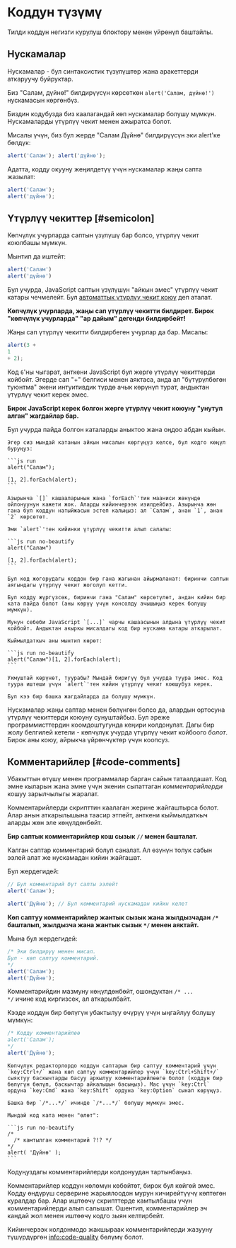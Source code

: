 # Коддун түзүмү

Тилди коддун негизги курулуш блоктору менен үйрөнүп баштайлы.

## Нускамалар

Нускамалар - бул синтаксистик түзүлүштөр жана аракеттерди аткаруучу буйруктар.

Биз "Салам, дүйнө!" билдирүүсүн көрсөткөн `alert('Салам, дүйнө!')` нускамасын көргөнбүз.

Биздин кодубузда биз каалагандай көп нускамалар болушу мүмкүн. Нускамаларды үтүрлүү чекит менен ажыратса болот.

Мисалы үчүн, биз бул жерде "Салам Дүйнө" билдирүүсүн эки alert'ке бөлдүк:

```js run no-beautify
alert('Салам'); alert('дүйнө');
```

Адатта, кодду окууну жеңилдетүү үчүн нускамалар жаңы сапта жазылат:

```js run no-beautify
alert('Салам');
alert('дүйнө');
```

## Үтүрлүү чекиттер [#semicolon]

Көпчүлүк учурларда саптын үзүлүшү бар болсо, үтүрлүү чекит коюлбашы мүмкүн.

Мынтип да иштейт:

```js run no-beautify
alert('Салам')
alert('дүйнө')
```

Бул учурда, JavaScript саптын үзүлүшүн "айкын эмес" үтүрлүү чекит катары чечмелейт. Бул [автоматтык үтүрлүү чекит коюу](https://tc39.github.io/ecma262/#sec-automatic-semicolon-insertion) деп аталат.

**Көпчүлүк учурларда, жаңы сап үтүрлүү чекитти билдирет. Бирок "көпчүлүк учурларда" "ар дайым" дегенди билдирбейт!**

Жаңы сап үтүрлүү чекитти билдирбеген учурлар да бар. Мисалы:

```js run no-beautify
alert(3 +
1
+ 2);
```

Код `6`'ны чыгарат, анткени JavaScript бул жерге үтүрлүү чекиттерди койбойт. Эгерде сап "+" белгиси менен аяктаса, анда ал "бүтүрүлбөгөн туюнтма" экени интуитивдик түрдө ачык көрүнүп турат, андыктан үтүрлүү чекит керек эмес.

**Бирок JavaScript керек болгон жерге үтүрлүү чекит коюуну "унутуп алган" жагдайлар бар.**

Бул учурда пайда болгон каталарды аныктоо жана оңдоо абдан кыйын.

````smart header="Катанын мисалы"
Эгер сиз мындай катанын айкын мисалын көргүңүз келсе, бул кодго көңүл буруңуз:

```js run
alert("Салам");

[1, 2].forEach(alert);
```

Азырынча `[]` кашааларынын жана `forEach`'тин мааниси жөнүндө ойлонуунун кажети жок. Аларды кийинчерээк изилдейбиз. Азырынча жөн гана бул коддун натыйжасын эстеп калыңыз: ал `Салам`, анан `1`, анан `2` көрсөтөт.

Эми `alert`'тен кийинки үтүрлүү чекитти алып салалы:

```js run no-beautify
alert("Салам")

[1, 2].forEach(alert);
```

Бул код жогорудагы коддон бир гана жагынан айырмаланат: биринчи саптын аягындагы үтүрлүү чекит жоголуп кетти.

Бул кодду жүргүзсөк, биринчи гана "Салам" көрсөтүлөт, андан кийин бир ката пайда болот (аны көрүү үчүн консолду ачышыңыз керек болушу мүмкүн).

Мунун себеби JavaScript `[...]` чарчы кашаасынын алдына үтүрлүү чекит койбойт. Андыктан акыркы мисалдагы код бир нускама катары аткарылат.

Кыймылдаткыч аны мынтип көрөт:

```js run no-beautify
alert("Салам")[1, 2].forEach(alert);
```

Укмуштай көрүнөт, туурабы? Мындай биригүү бул учурда туура эмес. Код туура иштеши үчүн `alert`'тен кийин үтүрлүү чекит коюшубуз керек.

Бул кээ бир башка жагдайларда да болушу мүмкүн.
````

Нускамалар жаңы саптар менен бөлүнгөн болсо да, алардын ортосуна үтүрлүү чекиттерди коюуну сунуштайбыз. Бул эреже программисттердин коомдоштугунда кеңири колдонулат. Дагы бир жолу белгилей кетели - көпчүлүк учурда үтүрлүү чекит койбоого *болот*. Бирок аны коюу, айрыкча үйрөнчүктөр үчүн коопсуз.

## Комментарийлер [#code-comments]

Убакыттын өтүшү менен программалар барган сайын татаалдашат. Код эмне кыларын жана эмне үчүн экенин сыпаттаган *комментарийлерди* кошуу зарылчылыгы жаралат.

Комментарийлерди скрипттин каалаган жерине жайгаштырса болот. Алар анын аткарылышына таасир этпейт, анткени кыймылдаткыч аларды жөн эле көңүлдөнбөйт.

**Бир саптык комментарийлер кош сызык `//` менен башталат.**

Калган саптар комментарий болуп саналат. Ал өзүнүн толук сабын ээлей алат же нускамадан кийин жайгашат.

Бул жердегидей:
```js run
// Бул комментарий бүт сапты ээлейт
alert('Салам');

alert('Дүйнө'); // Бул комментарий нускамадан кийин келет
```

**Көп саптуу комментарийлер жантык сызык жана жылдызчадан <code>/&#42;</code> башталып, жылдызча жана жантык сызык <code>&#42;/</code> менен аяктайт.**

Мына бул жердегидей:

```js run
/* Эки билдирүү менен мисал.
Бул - көп саптуу комментарий.
*/
alert('Салам');
alert('Дүйнө');
```

Комментарийдин мазмуну көңүлдөнбөйт, ошондуктан <code>/&#42; ... &#42;/</code> ичине код киргизсек, ал аткарылбайт.

Кээде коддун бир бөлүгүн убактылуу өчүрүү үчүн ыңгайлуу болушу мүмкүн:

```js run
/* Кодду комментарийлөө
alert('Салам');
*/
alert('Дүйнө');
```

```smart header="Ысык баскычтарды колдонуңуз!"
Көпчүлүк редакторлордо коддун саптарын бир саптуу комментарий үчүн `key:Ctrl+/` жана көп саптуу комментарийлер үчүн `key:Ctrl+Shift+/` сыяктуу баскычтарды басуу аркылуу комментарийлөөгө болот (коддун бир бөлүгүн бөлүп, баскычтар айкалышын басыңыз). Mac үчүн `key:Ctrl` ордуна `key:Cmd` жана `key:Shift` ордуна `key:Option` сынап көрүңүз.
```

````warn header="Камтылган комментарийлер колдоого алынбайт!"
Башка бир `/*...*/` ичинде `/*...*/` болушу мүмкүн эмес.

Мындай код ката менен "өлөт":

```js run no-beautify
/*
  /* камтылган комментарий ?!? */
*/
alert( 'Дүйнө' );
```
````

Кодуңуздагы комментарийлерди колдонуудан тартынбаңыз.

Комментарийлер коддун көлөмүн көбөйтөт, бирок бул көйгөй эмес. Кодду өндүрүш серверине жарыялоодон мурун кичирейтүүчү көптөгөн куралдар бар. Алар иштөөчү скрипттерде камтылбашы үчүн комментарийлерди алып салышат. Ошентип, комментарийлер эч кандай жол менен иштөөчү кодго зыян келтирбейт.

Кийинчерээк колдонмодо жакшыраак комментарийлерди жазууну түшүрдүргөн <info:code-quality> бөлүмү болот.
